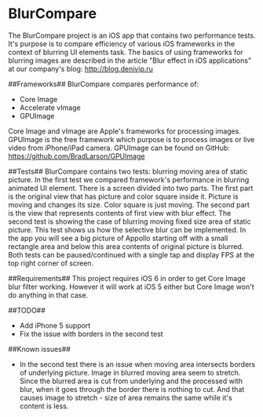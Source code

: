BlurCompare
===========
The BlurCompare project is an iOS app that contains two performance tests. It's purpose is to compare efficiency of various iOS frameworks in the context of blurring UI elements task. The basics of using frameworks for blurring images are described in the article "Blur effect in iOS applications" at our company's blog:
http://blog.denivip.ru

##Frameworks##
BlurCompare compares performance of:
 - Core Image
 - Accelerate vImage
 - GPUImage

Core Image and vImage are Apple's frameworks for processing images. GPUImage is the free framework which purpose is to process images or live video from iPhone/iPad camera. GPUImage can be found on GitHub:
https://github.com/BradLarson/GPUImage

##Tests##
BlurCompare contains two tests: blurring moving area of static picture.
In the first test we compared framework's performance in blurring animated UI element. There is a screen divided into two parts. The first part is the original view that has picture and color square inside it. Picture is moving and changes its size. Color square is just moving. The second part is the view that represents contents of first view with blur effect.
The second test is showing the case of blurring moving fixed size area of static picture. This test shows us how the selective blur can be implemented. In the app you will see a big picture of Appollo starting off with a small rectangle area and below this area contents of original picture is blurred.
Both tests can be paused/continued with a single tap and display FPS at the top right corner of screen.

##Requirements##
This project requires iOS 6 in order to get Core Image blur filter working. However it will work at iOS 5 either but Core Image won't do anything in that case.

##TODO##
 - Add iPhone 5 support
 - Fix the issue with borders in the second test

##Known issues##
 - In the second test there is an issue when moving area intersects borders of underlying picture. Image in blurred moving area seem to stretch. Since the blurred area is cut from underlying and the processed with blur, when it goes through the border there is nothing to cut. And that causes image to stretch - size of area remains the same while it's content is less.
